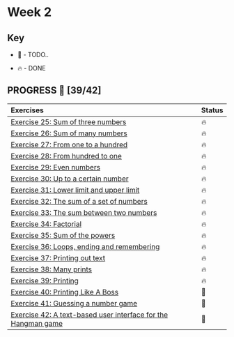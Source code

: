 # Week 2

## Key

* 🚧 - TODO..

* 🔥 - DONE

## PROGRESS 🚀 [39/42]

|  Exercises  |  Status    |
| :------------- | :------------- |
| [Exercise 25: Sum of three numbers](https://github.com/ragmha/oop-mooc/tree/master/challenges/Week2/Exercise25/SumOfThreeNumbers.java)| 🔥 |
| [Exercise 26: Sum of many numbers](https://github.com/ragmha/oop-mooc/tree/master/challenges/Week2/Exercise26/SumOfManyNumbers.java)| 🔥 |
| [Exercise 27: From one to a hundred](https://github.com/ragmha/oop-mooc/tree/master/challenges/Week2/Exercise27/FromOneToHundred.java)| 🔥 |
| [Exercise 28: From hundred to one](https://github.com/ragmha/oop-mooc/tree/master/challenges/Week2/Exercise28/FromHundredToOne.java)| 🔥 |
| [Exercise 29: Even numbers](https://github.com/ragmha/oop-mooc/tree/master/challenges/Week2/Exercise29/EvenNumbers.java)| 🔥 |
| [Exercise 30: Up to a certain number](https://github.com/ragmha/oop-mooc/tree/master/challenges/Week2/Exercise30/UpToCertainNumber.java)| 🔥 |
| [Exercise 31: Lower limit and upper limit](https://github.com/ragmha/oop-mooc/tree/master/challenges/Week2/Exercise31/LowerLimitAndUpperLimit.java)| 🔥 |
| [Exercise 32: The sum of a set of numbers](https://github.com/ragmha/oop-mooc/tree/master/challenges/Week2/Exercise32/TheSumOfSetOfNumbers.java)| 🔥 |
| [Exercise 33: The sum between two numbers](https://github.com/ragmha/oop-mooc/tree/master/challenges/Week2/Exercise33/TheSumBetweenTwoNumbers.java)| 🔥 |
| [Exercise 34: Factorial](https://github.com/ragmha/oop-mooc/tree/master/challenges/Week2/Exercise34/Factorial.java)| 🔥 |
| [Exercise 35: Sum of the powers](https://github.com/ragmha/oop-mooc/tree/master/challenges/Week2/Exercise35/SumOfThePowers.java)| 🔥 |
| [Exercise 36: Loops, ending and remembering](https://github.com/ragmha/oop-mooc/tree/master/challenges/Week2/Exercise36/LoopsEndingRemembering.java)| 🔥 |
| [Exercise 37: Printing out text](https://github.com/ragmha/oop-mooc/tree/master/challenges/Week2/Exercise37/PrintingOutText.java)| 🔥 |
| [Exercise 38: Many prints](https://github.com/ragmha/oop-mooc/tree/master/challenges/Week2/Exercise38/ManyPrints.java)| 🔥 |
| [Exercise 39: Printing](https://github.com/ragmha/oop-mooc/tree/master/challenges/Week2/Exercise39/Printing.java)| 🔥 |
| [Exercise 40: Printing Like A Boss](https://github.com/ragmha/oop-mooc/tree/master/challenges/Week2/Exercise40/)| 🚧 |
| [Exercise 41: Guessing a number game](https://github.com/ragmha/oop-mooc/tree/master/challenges/Week2/Exercise41/)| 🚧 |
| [Exercise 42: A text-based user interface for the Hangman game](https://github.com/ragmha/oop-mooc/tree/master/challenges/Week2/Exercise42/)| 🚧 |
